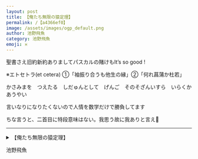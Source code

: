 ```yaml
---
layout: post
title: 【俺たち無限の猿定理】
permalink: /【a4366ef0】
image: /assets/images/ogp_default.png
author: 池野飛魚
category: 池野飛魚
emoji: ♓️
---
```


<div class="tanka-area"><div class="tanka">
<p>聖書さえ旧約新約ありましてパスカルの賭けもIt’s so good !</p>
<p>※エトセトラ(et cetera)  ①「袖振り合うも他生の縁」②「何れ菖蒲か杜若」</p>
<p>かさみまを　つえたる　しだゅんとして　げんご　そのそざんいすら　いらくかあうやい</p>
<p>言いなりになりたくないので人情を数学だけで勝負してます</p>
<p>ちな言うと、二首目に特段意味はない。我思う故に我ありと言え<span class="safari-rotate">🫵</span></p></div></div>

---

<details><summary>【俺たち無限の猿定理】</summary>
聖書さえ旧約新約ありましてパスカルの賭けもIt’s so good !<br />
※エトセトラ(et cetera)  ①「袖振り合うも他生の縁」②「何れ菖蒲か杜若」<br />
かさみまを　つえたる　しだゅんとして　げんご　そのそざんいすら　いらくかあうやい<br />
言いなりになりたくないので人情を数学だけで勝負してます<br />
ちな言うと、二首目に特段意味はない。我思う故に我ありと言え🫵<br />
<br />
</details>

池野飛魚
